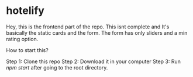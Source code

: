 # hotelify

Hey, this is the frontend part of the repo. 
This isnt complete and It's basically the static cards and the form. The form has only sliders and a min rating option.

How to start this?

Step 1: Clone this repo
Step 2: Download it in your computer
Step 3: Run *npm start* after going to the root directory.
